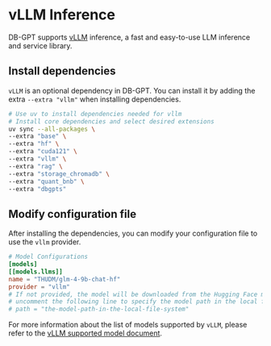 # vLLM Inference
DB-GPT supports [vLLM](https://github.com/vllm-project/vllm) inference, a fast and easy-to-use LLM inference and service library.

## Install dependencies
`vLLM` is an optional dependency in DB-GPT. You can install it by adding the extra `--extra "vllm"` when installing dependencies.

```bash
# Use uv to install dependencies needed for vllm
# Install core dependencies and select desired extensions
uv sync --all-packages \
--extra "base" \
--extra "hf" \
--extra "cuda121" \
--extra "vllm" \
--extra "rag" \
--extra "storage_chromadb" \
--extra "quant_bnb" \
--extra "dbgpts"
```

## Modify configuration file

After installing the dependencies, you can modify your configuration file to use the `vllm` provider.

```toml
# Model Configurations
[models]
[[models.llms]]
name = "THUDM/glm-4-9b-chat-hf"
provider = "vllm"
# If not provided, the model will be downloaded from the Hugging Face model hub
# uncomment the following line to specify the model path in the local file system
# path = "the-model-path-in-the-local-file-system"
```

For more information about the list of models supported by `vLLM`, please refer to the [vLLM supported model document](https://docs.vllm.ai/en/latest/models/supported_models.html#supported-models).

